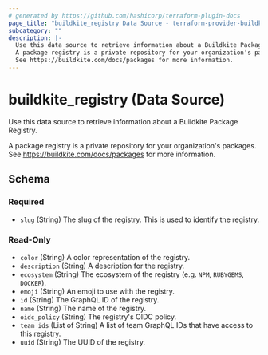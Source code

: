 ```yaml
---
# generated by https://github.com/hashicorp/terraform-plugin-docs
page_title: "buildkite_registry Data Source - terraform-provider-buildkite"
subcategory: ""
description: |-
  Use this data source to retrieve information about a Buildkite Package Registry.
  A package registry is a private repository for your organization's packages.
  See https://buildkite.com/docs/packages for more information.
---
```


# buildkite_registry (Data Source)

Use this data source to retrieve information about a Buildkite Package Registry.

A package registry is a private repository for your organization's packages.
See https://buildkite.com/docs/packages for more information.



<!-- schema generated by tfplugindocs -->
## Schema

### Required

- `slug` (String) The slug of the registry. This is used to identify the registry.

### Read-Only

- `color` (String) A color representation of the registry.
- `description` (String) A description for the registry.
- `ecosystem` (String) The ecosystem of the registry (e.g. `NPM`, `RUBYGEMS`, `DOCKER`).
- `emoji` (String) An emoji to use with the registry.
- `id` (String) The GraphQL ID of the registry.
- `name` (String) The name of the registry.
- `oidc_policy` (String) The registry's OIDC policy.
- `team_ids` (List of String) A list of team GraphQL IDs that have access to this registry.
- `uuid` (String) The UUID of the registry.
